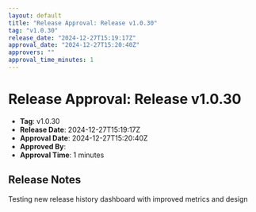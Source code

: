 ```yaml
---
layout: default
title: "Release Approval: Release v1.0.30"
tag: "v1.0.30"
release_date: "2024-12-27T15:19:17Z"
approval_date: "2024-12-27T15:20:40Z"
approvers: ""
approval_time_minutes: 1
---
```


# Release Approval: Release v1.0.30

- **Tag**: v1.0.30
- **Release Date**: 2024-12-27T15:19:17Z
- **Approval Date**: 2024-12-27T15:20:40Z
- **Approved By**: 
- **Approval Time**: 1 minutes

## Release Notes
Testing new release history dashboard with improved metrics and design